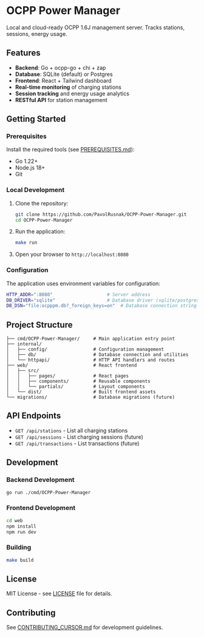 # OCPP Power Manager

Local and cloud-ready OCPP 1.6J management server. Tracks stations, sessions, energy usage.

## Features

- **Backend**: Go + ocpp-go + chi + zap
- **Database**: SQLite (default) or Postgres
- **Frontend**: React + Tailwind dashboard
- **Real-time monitoring** of charging stations
- **Session tracking** and energy usage analytics
- **RESTful API** for station management

## Getting Started

### Prerequisites

Install the required tools (see [PREREQUISITES.md](PREREQUISITES.md)):
- Go 1.22+
- Node.js 18+
- Git

### Local Development

1. Clone the repository:
   ```bash
   git clone https://github.com/PavolRusnak/OCPP-Power-Manager.git
   cd OCPP-Power-Manager
   ```

2. Run the application:
   ```bash
   make run
   ```

3. Open your browser to `http://localhost:8080`

### Configuration

The application uses environment variables for configuration:

```bash
HTTP_ADDR=":8080"                    # Server address
DB_DRIVER="sqlite"                   # Database driver (sqlite/postgres)
DB_DSN="file:ocpppm.db?_foreign_keys=on"  # Database connection string
```

## Project Structure

```
├── cmd/OCPP-Power-Manager/     # Main application entry point
├── internal/
│   ├── config/                 # Configuration management
│   ├── db/                     # Database connection and utilities
│   └── httpapi/                # HTTP API handlers and routes
├── web/                        # React frontend
│   ├── src/
│   │   ├── pages/              # React pages
│   │   ├── components/         # Reusable components
│   │   └── partials/           # Layout components
│   └── dist/                   # Built frontend assets
└── migrations/                 # Database migrations (future)
```

## API Endpoints

- `GET /api/stations` - List all charging stations
- `GET /api/sessions` - List charging sessions (future)
- `GET /api/transactions` - List transactions (future)

## Development

### Backend Development
```bash
go run ./cmd/OCPP-Power-Manager
```

### Frontend Development
```bash
cd web
npm install
npm run dev
```

### Building
```bash
make build
```

## License

MIT License - see [LICENSE](LICENSE) file for details.

## Contributing

See [CONTRIBUTING_CURSOR.md](CONTRIBUTING_CURSOR.md) for development guidelines.

